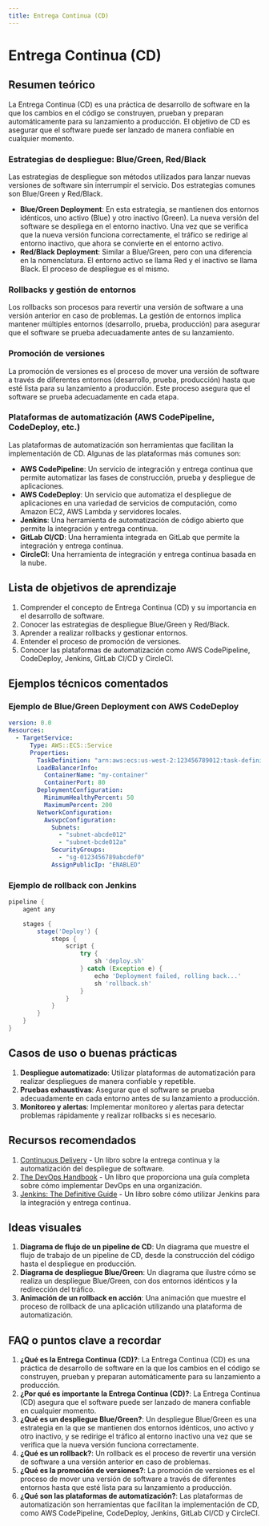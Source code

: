 ```yaml
---
title: Entrega Continua (CD)
---
```


# Entrega Continua (CD)

## Resumen teórico

La Entrega Continua (CD) es una práctica de desarrollo de software en la que los cambios en el código se construyen, prueban y preparan automáticamente para su lanzamiento a producción. El objetivo de CD es asegurar que el software puede ser lanzado de manera confiable en cualquier momento.

### Estrategias de despliegue: Blue/Green, Red/Black

Las estrategias de despliegue son métodos utilizados para lanzar nuevas versiones de software sin interrumpir el servicio. Dos estrategias comunes son Blue/Green y Red/Black.

- **Blue/Green Deployment**: En esta estrategia, se mantienen dos entornos idénticos, uno activo (Blue) y otro inactivo (Green). La nueva versión del software se despliega en el entorno inactivo. Una vez que se verifica que la nueva versión funciona correctamente, el tráfico se redirige al entorno inactivo, que ahora se convierte en el entorno activo.
- **Red/Black Deployment**: Similar a Blue/Green, pero con una diferencia en la nomenclatura. El entorno activo se llama Red y el inactivo se llama Black. El proceso de despliegue es el mismo.

### Rollbacks y gestión de entornos

Los rollbacks son procesos para revertir una versión de software a una versión anterior en caso de problemas. La gestión de entornos implica mantener múltiples entornos (desarrollo, prueba, producción) para asegurar que el software se prueba adecuadamente antes de su lanzamiento.

### Promoción de versiones

La promoción de versiones es el proceso de mover una versión de software a través de diferentes entornos (desarrollo, prueba, producción) hasta que esté lista para su lanzamiento a producción. Este proceso asegura que el software se prueba adecuadamente en cada etapa.

### Plataformas de automatización (AWS CodePipeline, CodeDeploy, etc.)

Las plataformas de automatización son herramientas que facilitan la implementación de CD. Algunas de las plataformas más comunes son:

- **AWS CodePipeline**: Un servicio de integración y entrega continua que permite automatizar las fases de construcción, prueba y despliegue de aplicaciones.
- **AWS CodeDeploy**: Un servicio que automatiza el despliegue de aplicaciones en una variedad de servicios de computación, como Amazon EC2, AWS Lambda y servidores locales.
- **Jenkins**: Una herramienta de automatización de código abierto que permite la integración y entrega continua.
- **GitLab CI/CD**: Una herramienta integrada en GitLab que permite la integración y entrega continua.
- **CircleCI**: Una herramienta de integración y entrega continua basada en la nube.

## Lista de objetivos de aprendizaje

1. Comprender el concepto de Entrega Continua (CD) y su importancia en el desarrollo de software.
2. Conocer las estrategias de despliegue Blue/Green y Red/Black.
3. Aprender a realizar rollbacks y gestionar entornos.
4. Entender el proceso de promoción de versiones.
5. Conocer las plataformas de automatización como AWS CodePipeline, CodeDeploy, Jenkins, GitLab CI/CD y CircleCI.

## Ejemplos técnicos comentados

### Ejemplo de Blue/Green Deployment con AWS CodeDeploy

```yaml
version: 0.0
Resources:
  - TargetService:
      Type: AWS::ECS::Service
      Properties:
        TaskDefinition: "arn:aws:ecs:us-west-2:123456789012:task-definition/my-task"
        LoadBalancerInfo:
          ContainerName: "my-container"
          ContainerPort: 80
        DeploymentConfiguration:
          MinimumHealthyPercent: 50
          MaximumPercent: 200
        NetworkConfiguration:
          AwsvpcConfiguration:
            Subnets:
              - "subnet-abcde012"
              - "subnet-bcde012a"
            SecurityGroups:
              - "sg-0123456789abcdef0"
            AssignPublicIp: "ENABLED"
```

### Ejemplo de rollback con Jenkins

```groovy
pipeline {
    agent any

    stages {
        stage('Deploy') {
            steps {
                script {
                    try {
                        sh 'deploy.sh'
                    } catch (Exception e) {
                        echo 'Deployment failed, rolling back...'
                        sh 'rollback.sh'
                    }
                }
            }
        }
    }
}
```

## Casos de uso o buenas prácticas

1. **Despliegue automatizado**: Utilizar plataformas de automatización para realizar despliegues de manera confiable y repetible.
2. **Pruebas exhaustivas**: Asegurar que el software se prueba adecuadamente en cada entorno antes de su lanzamiento a producción.
3. **Monitoreo y alertas**: Implementar monitoreo y alertas para detectar problemas rápidamente y realizar rollbacks si es necesario.

## Recursos recomendados

1. [Continuous Delivery](https://www.amazon.com/Continuous-Delivery-Deployment-Automation-Addison-Wesley/dp/0321601912) - Un libro sobre la entrega continua y la automatización del despliegue de software.
2. [The DevOps Handbook](https://www.amazon.com/DevOps-Handbook-World-Class-Reliability-Organizations/dp/1942788002) - Un libro que proporciona una guía completa sobre cómo implementar DevOps en una organización.
3. [Jenkins: The Definitive Guide](https://www.amazon.com/Jenkins-Definitive-Guide-John-Ferguson/dp/1449305350) - Un libro sobre cómo utilizar Jenkins para la integración y entrega continua.

## Ideas visuales

1. **Diagrama de flujo de un pipeline de CD**: Un diagrama que muestre el flujo de trabajo de un pipeline de CD, desde la construcción del código hasta el despliegue en producción.
2. **Diagrama de despliegue Blue/Green**: Un diagrama que ilustre cómo se realiza un despliegue Blue/Green, con dos entornos idénticos y la redirección del tráfico.
3. **Animación de un rollback en acción**: Una animación que muestre el proceso de rollback de una aplicación utilizando una plataforma de automatización.

## FAQ o puntos clave a recordar

1. **¿Qué es la Entrega Continua (CD)?**: La Entrega Continua (CD) es una práctica de desarrollo de software en la que los cambios en el código se construyen, prueban y preparan automáticamente para su lanzamiento a producción.
2. **¿Por qué es importante la Entrega Continua (CD)?**: La Entrega Continua (CD) asegura que el software puede ser lanzado de manera confiable en cualquier momento.
3. **¿Qué es un despliegue Blue/Green?**: Un despliegue Blue/Green es una estrategia en la que se mantienen dos entornos idénticos, uno activo y otro inactivo, y se redirige el tráfico al entorno inactivo una vez que se verifica que la nueva versión funciona correctamente.
4. **¿Qué es un rollback?**: Un rollback es el proceso de revertir una versión de software a una versión anterior en caso de problemas.
5. **¿Qué es la promoción de versiones?**: La promoción de versiones es el proceso de mover una versión de software a través de diferentes entornos hasta que esté lista para su lanzamiento a producción.
6. **¿Qué son las plataformas de automatización?**: Las plataformas de automatización son herramientas que facilitan la implementación de CD, como AWS CodePipeline, CodeDeploy, Jenkins, GitLab CI/CD y CircleCI.
